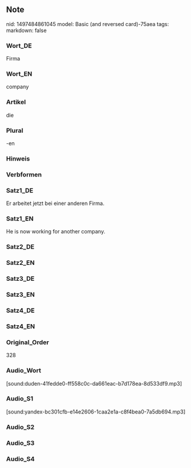 ## Note
nid: 1497484861045
model: Basic (and reversed card)-75aea
tags: 
markdown: false

### Wort_DE
Firma

### Wort_EN
company

### Artikel
die

### Plural
-en

### Hinweis


### Verbformen


### Satz1_DE
Er arbeitet jetzt bei einer anderen Firma.

### Satz1_EN
He is now working for another company.

### Satz2_DE


### Satz2_EN


### Satz3_DE


### Satz3_EN


### Satz4_DE


### Satz4_EN


### Original_Order
328

### Audio_Wort
[sound:duden-41fedde0-ff558c0c-da661eac-b7d178ea-8d533df9.mp3]

### Audio_S1
[sound:yandex-bc301cfb-e14e2606-1caa2e1a-c8f4bea0-7a5db694.mp3]

### Audio_S2


### Audio_S3


### Audio_S4

